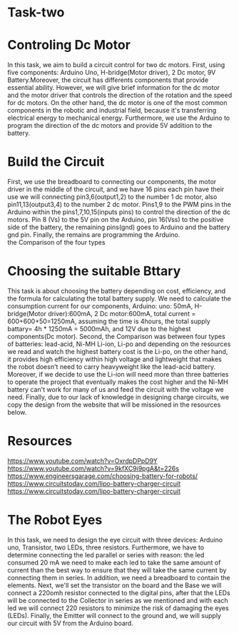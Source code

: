 # Task-two

#  Controling Dc Motor
 In this task, we aim to build a circuit control for two dc motors. First, using five components: Arduino Uno, H-bridge(Motor driver), 2 Dc motor, 9V Battery.Moreover,  the circuit has differents components that provide essential ability. However,  we will give brief information for the dc motor and the motor driver that controls the direction of the rotation and the speed for dc motors. On the other hand, the dc motor is one of the most common components in the robotic and industrial field, because it's transferring electrical energy to mechanical energy. Furthermore, we use the Arduino to program the direction of the dc motors and provide 5V addition to the battery.

# Build the Circuit
First, we use the breadboard to connecting our components, the motor driver in the middle of the circuit, and we have 16 pins each pin have their use we will connecting pin3,6(output1,2) to the number 1 dc motor, also pin11,13(output3,4) to the number 2 dc motor. Pins1,9 to the PWM pins in the Arduino within the pins1,7,10,15(inputs pins) to control the direction of the dc motors. Pin 8 (Vs) to the 5V pin on the Arduino, pin 16(Vss) to the positive side of the battery, the remaining pins(gnd) goes to Arduino and the battery gnd pin. Finally, the remains are programming the Arduino.     
the Comparison of the four types


# Choosing the suitable Bttary 

This task is about choosing the battery depending on cost, efficiency, and the formula for calculating the total battery supply.  We need to calculate the consumption current for our components, Arduino:  uno: 50mA, H-bridge(Motor driver):600mA, 2 Dc motor:600mA, total current = 600+600+50=1250mA, assuming the time is 4hours, the total supply battary= 4h * 1250mA = 5000mAh, and 12V due to the highest components(Dc motor). Second, the Comparison was between four types of batteries: lead-acid, Ni-MH Li-ion, Li-po and depending on the resources we read and watch the highest battery cost is the Li-po, on the other hand, it provides high efficiency within high voltage and lightweight that makes the robot doesn't need to carry heavyweight like the lead-acid battery. Moreover, if we decide to use the Li-ion will need more than three batteries to operate the project that eventually makes the cost higher and the Ni-MH battery can't work for many of us and feed the circuit with the voltage we need.
Finally, due to our lack of knowledge in designing charge circuits, we copy the design from the website that will be missioned in the resources below.

# Resources
https://www.youtube.com/watch?v=OxrdpDPpD9Y
https://www.youtube.com/watch?v=9kfXC9i9pgA&t=226s
https://www.engineersgarage.com/choosing-battery-for-robots/
https://www.circuitstoday.com/lipo-battery-charger-circuit
https://www.circuitstoday.com/lipo-battery-charger-circuit


# The Robot Eyes
In this task, we need to design the eye circuit with three devices: Arduino uno, Transistor, two LEDs, three resistors. Furthermore, we have to determine connecting the led parallel or series with reason: the led consumed 20 mA we need to make each led to take the same amount of current than the best way to ensure that they will take the same current by connecting them in series. In addition,  we need a breadboard to contain the elements. Next, we'll set the transistor on the board and the Base we will connect a 220omh resistor connected to the digital pins, after that the LEDs will be connected to the Collector in series as we mentioned and with each led we will connect 220 resistors to minimize the risk of damaging the eyes (LEDs). Finally, the Emitter will connect to the ground and,  we will supply our circuit with 5V from the Arduino board.   

